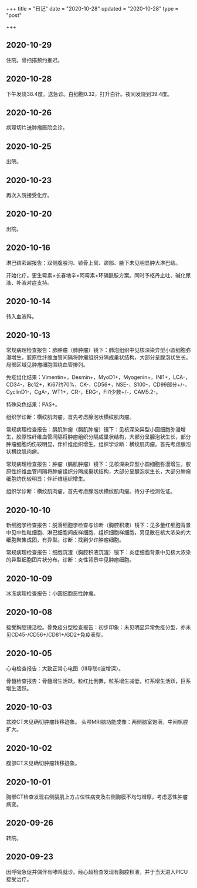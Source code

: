 +++
title = "日记"
date = "2020-10-28"
updated = "2020-10-28"
type = "post"

+++

## 2020-10-29

住院。骨扫描预约推迟。

## 2020-10-28

下午发烧38.4度。送急诊。白细胞0.32，打升白针。夜间发烧到39.4度。

## 2020-10-26

病理切片送肿瘤医院会诊。

## 2020-10-25

出院。

## 2020-10-23

再次入院接受化疗。

## 2020-10-20

出院。

## 2020-10-16 

淋巴结彩超报告：双侧腹股沟、锁骨上窝、颈部、腋下未见明显肿大淋巴结。

开始化疗。更生霉素+长春地辛+阿霉素+环磷酰胺方案。同时予枢丹止吐、碱化尿液、补液对症支持。

## 2020-10-14

转入血液科。

## 2020-10-13 

常规病理检查报告：肺肿瘤（肺肿瘤）镜下：肺泡组织中见核深染异型小圆细胞弥漫增生，胶原性纤维血管间隔将肿瘤组织分隔成巢状结构，大部分呈腺泡状生长。局部区域见肿瘤细胞围绕血管排列。

免疫组化结果：Vimentin+，Desmin+，MyoD1+，Myogenin+，INI1+，LCA-，CD34-，Bc12+，Ki67约70%，CK-，CD56+，NSE-，S100-，CD99部分+/-，CyclinD1-，CgA-，WT1+，CR-，ERG-，Fli1少数+/-，CAM5.2-。

特殊染色结果：PAS+。

组织学诊断：横纹肌肉瘤。首先考虑腺泡状横纹肌肉瘤。

常规病理检查报告：膈肌肿瘤（膈肌肿瘤）镜下：见核深染异型小圆细胞弥漫增生，胶原性纤维血管间隔将肿瘤组织分隔成巢状结构，大部分呈腺泡状生长，部分肿瘤细胞灼伤较明显，伴纤维组织增生。组织学诊断：横纹肌肉瘤。首先考虑腺泡状横纹肌肉瘤。

常规病理检查报告：肿瘤（膈肌肿瘤）镜下：见核深染异型小圆细胞弥漫增生，胶原性纤维血管间隔将肿瘤组织分隔成巢状结构，大部分呈腺泡状生长，大部分肿瘤细胞灼伤较明显；伴纤维组织增生。 

组织学诊断：横纹肌肉瘤。首先考虑腺泡状横纹肌肉瘤。待分子检测佐证。

## 2020-10-10 

新细胞学检查报告：脱落细胞学检查与诊断（胸腔积液）镜下：见多量红细胞背景中见中性粒细胞、淋巴细胞间皮样细胞、组织细胞样细胞，另见散在核大浓染的大细胞聚集成团，有异型。诊断：找到少许肿瘤细胞。

常规病理检查报告：细胞沉渣（胸腔积液沉渣）镜下：炎症细胞背景中见核大浓染的异型细胞团片状分布。诊断：炎性背景中见肿瘤细胞。

## 2020-10-09 

冰冻病理检查报告：小圆细胞恶性肿瘤。

## 2020-10-08

接受胸腔镜活检。骨免疫分型检查报告：初步印象：未见明显异常免疫分型，亦未见CD45-/CD56+/CD81+/GD2+免疫表型。

## 2020-10-05

心电检查报告：大致正常心电图（III导联q波增深）。

骨髓检查报告：骨髓增生活跃，粒红比倒置，粒系增生减低，红系增生活跃，巨系增生活跃。

## 2020-10-03

盆腔CT未见确切肿瘤转移迹象。 头颅MRI脑功能成像：两侧脑室饱满，中间帆腔扩大。

## 2020-10-02

腹部CT未见确切肿瘤转移迹象。

## 2020-10-01

胸部CT检查发现右侧膈肌上方占位性病变及右侧胸膜不均匀增厚，考虑恶性肿瘤病变。

## 2020-09-26

转院。

## 2020-09-23

因呼吸急促并偶伴有哮鸣就诊。经心超检查发现有胸腔积液，并于当天进入PICU接受治疗。

